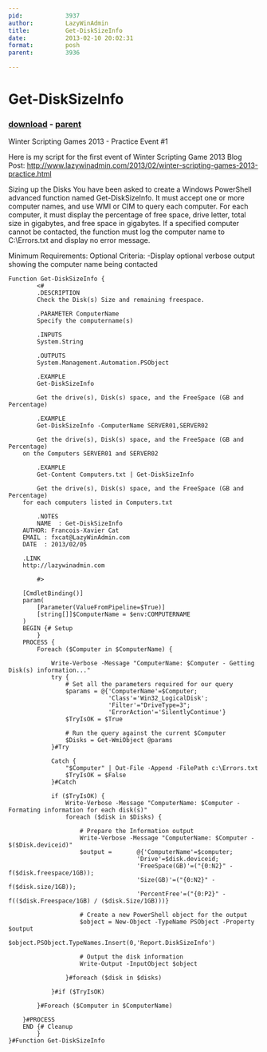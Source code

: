 ```yaml
---
pid:            3937
author:         LazyWinAdmin
title:          Get-DiskSizeInfo
date:           2013-02-10 20:02:31
format:         posh
parent:         3936

---
```


# Get-DiskSizeInfo

### [download](//scripts/3937.ps1) - [parent](//scripts/3936.md)

Winter Scripting Games 2013 - Practice Event #1

Here is my script for the first event of Winter Scripting Game 2013
Blog Post: http://www.lazywinadmin.com/2013/02/winter-scripting-games-2013-practice.html

Sizing up the Disks
You have been asked to create a Windows PowerShell advanced function named Get-DiskSizeInfo. It must accept one or more computer names, and use WMI or CIM to query each computer. For each computer, it must display the percentage of free space, drive letter, total size in gigabytes, and free space in gigabytes. If a specified computer cannot be contacted, the function must log the computer name to C:\Errors.txt and display no error message.

Minimum Requirements:
Optional Criteria:
	-Display optional verbose output showing the computer name being contacted

```posh
Function Get-DiskSizeInfo {
        <#
        .DESCRIPTION
        Check the Disk(s) Size and remaining freespace.

        .PARAMETER ComputerName
        Specify the computername(s)

        .INPUTS
        System.String

        .OUTPUTS
        System.Management.Automation.PSObject

        .EXAMPLE
        Get-DiskSizeInfo
        
        Get the drive(s), Disk(s) space, and the FreeSpace (GB and Percentage)

        .EXAMPLE
        Get-DiskSizeInfo -ComputerName SERVER01,SERVER02

        Get the drive(s), Disk(s) space, and the FreeSpace (GB and Percentage)
	on the Computers SERVER01 and SERVER02

		.EXAMPLE
        Get-Content Computers.txt | Get-DiskSizeInfo

        Get the drive(s), Disk(s) space, and the FreeSpace (GB and Percentage)
	for each computers listed in Computers.txt

        .NOTES
    	NAME  : Get-DiskSizeInfo
	AUTHOR: Francois-Xavier Cat
	EMAIL : fxcat@LazyWinAdmin.com
	DATE  : 2013/02/05 
	
	.LINK
	http://lazywinadmin.com

        #>

	[CmdletBinding()]
	param(
		[Parameter(ValueFromPipeline=$True)]
		[string[]]$ComputerName = $env:COMPUTERNAME
	)
	BEGIN {# Setup
		}
	PROCESS {
		Foreach ($Computer in $ComputerName) {
			
			Write-Verbose -Message "ComputerName: $Computer - Getting Disk(s) information..."
			try {
	            # Set all the parameters required for our query
				$params = @{'ComputerName'=$Computer;
	            			'Class'='Win32_LogicalDisk';
							'Filter'="DriveType=3";
							'ErrorAction'='SilentlyContinue'}
				$TryIsOK = $True
				
				# Run the query against the current $Computer	
				$Disks = Get-WmiObject @params
			}#Try
			
			Catch {
            	"$Computer" | Out-File -Append -FilePath c:\Errors.txt
            	$TryIsOK = $False
        	}#Catch
			
			if ($TryIsOK) {
				Write-Verbose -Message "ComputerName: $Computer - Formating information for each disk(s)"
            	foreach ($disk in $Disks) {
					
                	# Prepare the Information output
					Write-Verbose -Message "ComputerName: $Computer - $($Disk.deviceid)"
					$output =	 	@{'ComputerName'=$computer;
                    				'Drive'=$disk.deviceid;
									'FreeSpace(GB)'=("{0:N2}" -f($disk.freespace/1GB));
									'Size(GB)'=("{0:N2}" -f($disk.size/1GB));
									'PercentFree'=("{0:P2}" -f(($disk.Freespace/1GB) / ($disk.Size/1GB)))}
					
					# Create a new PowerShell object for the output
					$object = New-Object -TypeName PSObject -Property $output
                	$object.PSObject.TypeNames.Insert(0,'Report.DiskSizeInfo')
					
                	# Output the disk information
					Write-Output -InputObject $object
					
            	}#foreach ($disk in $disks)
				
        	}#if ($TryIsOK)
			
    	}#Foreach ($Computer in $ComputerName)
		
	}#PROCESS
    END {# Cleanup
		}
}#Function Get-DiskSizeInfo
```
